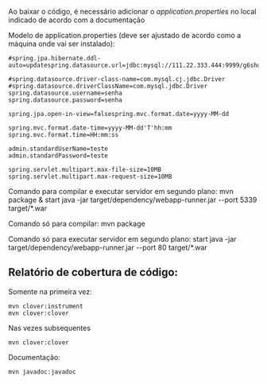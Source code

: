 Ao baixar o código, é necessário adicionar o *application.properties* no local indicado de acordo com a documentação

Modelo de application.properties (deve ser ajustado de acordo como a máquina onde vai ser instalado):

```
#spring.jpa.hibernate.ddl-auto=updatespring.datasource.url=jdbc:mysql://111.22.333.444:9999/g6shop

#spring.datasource.driver-class-name=com.mysql.cj.jdbc.Driver
#spring.datasource.driverClassName=com.mysql.jdbc.Driver
spring.datasource.username=senha
spring.datasource.password=senha

spring.jpa.open-in-view=falsespring.mvc.format.date=yyyy-MM-dd

spring.mvc.format.date-time=yyyy-MM-dd'T'hh:mm
spring.mvc.format.time=HH:mm:ss

admin.standardUserName=teste
admin.standardPassword=teste

spring.servlet.multipart.max-file-size=10MB
spring.servlet.multipart.max-request-size=10MB
```

Comando para compilar e executar servidor em segundo plano:
mvn package & start java -jar target/dependency/webapp-runner.jar --port 5339 target/*.war

Comando só para compilar:
mvn package

Comando só para executar servidor em segundo plano:
start java -jar target/dependency/webapp-runner.jar --port 80 target/*.war

## Relatório de cobertura de código:

Somente na primeira vez:

```
mvn clover:instrument
mvn clover:clover
```

Nas vezes subsequentes

``mvn clover:clover``

Documentação:

``mvn javadoc:javadoc``
